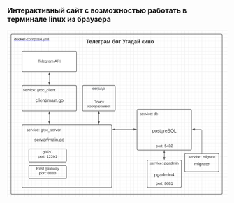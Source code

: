 ### Интерактивный сайт с возможностью работать в терминале linux из браузера

![graph](https://github.com/betflop/Golang_Python/blob/master/ozon_road256/ozon_tgbot_grpc_docker/Screenshot_83.png)

